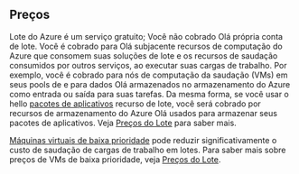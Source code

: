 ## <a name="pricing"></a>Preços

Lote do Azure é um serviço gratuito; Você não cobrado Olá própria conta de lote. Você é cobrado para Olá subjacente recursos de computação do Azure que consomem suas soluções de lote e os recursos de saudação consumidos por outros serviços, ao executar suas cargas de trabalho. Por exemplo, você é cobrado para nós de computação da saudação (VMs) em seus pools de e para dados Olá armazenados no armazenamento do Azure como entrada ou saída para suas tarefas. Da mesma forma, se você usar o hello [pacotes de aplicativos](../articles/batch/batch-application-packages.md) recurso de lote, você será cobrado por recursos de armazenamento do Azure Olá usados para armazenar seus pacotes de aplicativos. Veja [Preços do Lote](https://azure.microsoft.com/pricing/details/batch/) para saber mais.

[Máquinas virtuais de baixa prioridade](../articles/batch/batch-low-pri-vms.md) pode reduzir significativamente o custo de saudação de cargas de trabalho em lotes. Para saber mais sobre preços de VMs de baixa prioridade, veja [Preços do Lote](https://azure.microsoft.com/pricing/details/batch/). 

